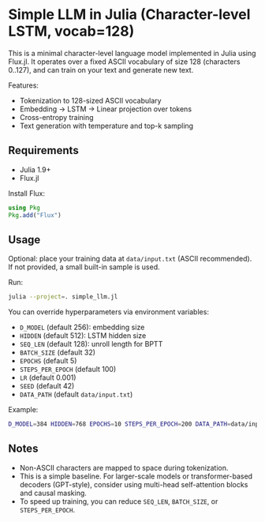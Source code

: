 # Simple LLM in Julia (Character-level LSTM, vocab=128)

This is a minimal character-level language model implemented in Julia using Flux.jl. It operates over a fixed ASCII vocabulary of size 128 (characters 0..127), and can train on your text and generate new text.

Features:
- Tokenization to 128-sized ASCII vocabulary
- Embedding -> LSTM -> Linear projection over tokens
- Cross-entropy training
- Text generation with temperature and top-k sampling

## Requirements

- Julia 1.9+
- Flux.jl

Install Flux:

```julia
using Pkg
Pkg.add("Flux")
```

## Usage

Optional: place your training data at `data/input.txt` (ASCII recommended). If not provided, a small built-in sample is used.

Run:

```bash
julia --project=. simple_llm.jl
```

You can override hyperparameters via environment variables:

- `D_MODEL` (default 256): embedding size
- `HIDDEN` (default 512): LSTM hidden size
- `SEQ_LEN` (default 128): unroll length for BPTT
- `BATCH_SIZE` (default 32)
- `EPOCHS` (default 5)
- `STEPS_PER_EPOCH` (default 100)
- `LR` (default 0.001)
- `SEED` (default 42)
- `DATA_PATH` (default `data/input.txt`)

Example:

```bash
D_MODEL=384 HIDDEN=768 EPOCHS=10 STEPS_PER_EPOCH=200 DATA_PATH=data/input.txt julia simple_llm.jl
```

## Notes

- Non-ASCII characters are mapped to space during tokenization.
- This is a simple baseline. For larger-scale models or transformer-based decoders (GPT-style), consider using multi-head self-attention blocks and causal masking.
- To speed up training, you can reduce `SEQ_LEN`, `BATCH_SIZE`, or `STEPS_PER_EPOCH`.